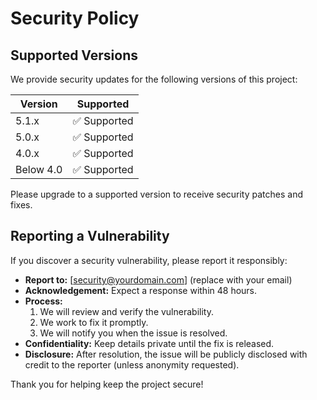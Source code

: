 # Security Policy

## Supported Versions

We provide security updates for the following versions of this project:

| Version  | Supported           |
| -------- | ------------------- |
| 5.1.x    | ✅ Supported        |
| 5.0.x    | ✅ Supported        |
| 4.0.x    | ✅ Supported        |
| Below 4.0| ✅ Supported        |

Please upgrade to a supported version to receive security patches and fixes.

## Reporting a Vulnerability

If you discover a security vulnerability, please report it responsibly:

- **Report to:** [security@yourdomain.com] (replace with your email)  
- **Acknowledgement:** Expect a response within 48 hours.  
- **Process:**  
  1. We will review and verify the vulnerability.  
  2. We work to fix it promptly.  
  3. We will notify you when the issue is resolved.  
- **Confidentiality:** Keep details private until the fix is released.  
- **Disclosure:** After resolution, the issue will be publicly disclosed with credit to the reporter (unless anonymity requested).

Thank you for helping keep the project secure!
